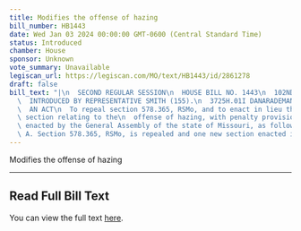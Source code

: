 ```yaml
---
title: Modifies the offense of hazing
bill_number: HB1443
date: Wed Jan 03 2024 00:00:00 GMT-0600 (Central Standard Time)
status: Introduced
chamber: House
sponsor: Unknown
vote_summary: Unavailable
legiscan_url: https://legiscan.com/MO/text/HB1443/id/2861278
draft: false
bill_text: "|\n  SECOND REGULAR SESSION\n  HOUSE BILL NO. 1443\n  102ND GENERAL ASSEMBLY\n\
  \  INTRODUCED BY REPRESENTATIVE SMITH (155).\n  3725H.01I DANARADEMANMILLER,ChiefClerk\n\
  \  AN ACT\n  To repeal section 578.365, RSMo, and to enact in lieu thereof one new\
  \ section relating to the\n  offense of hazing, with penalty provisions.\n  Be it\
  \ enacted by the General Assembly of the state of Missouri, as follows:\n  Section\
  \ A. Section 578.365, RSMo, is repealed and one new section enacted in lieu"
---
```

Modifies the offense of hazing

---

## Read Full Bill Text

You can view the full text [here](https://legiscan.com/MO/text/HB1443/id/2861278).
